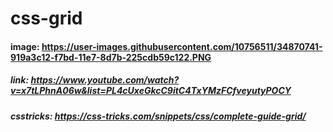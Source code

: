 # css-grid
#### image: https://user-images.githubusercontent.com/10756511/34870741-919a3c12-f7bd-11e7-8d7b-225cdb59c122.PNG

##### link: https://www.youtube.com/watch?v=x7tLPhnA06w&list=PL4cUxeGkcC9itC4TxYMzFCfveyutyPOCY
##### csstricks: https://css-tricks.com/snippets/css/complete-guide-grid/
